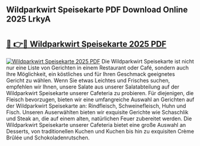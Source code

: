 ## Wildparkwirt Speisekarte PDF Download Online 2025 LrkyA

# <h2><a href="http://gca6kjm.nevu.top/?p=Wildparkwirt+Speisekarte">🔗 👉🔴 Wildparkwirt Speisekarte 2025 PDF</a></h2>

[![Wildparkwirt Speisekarte 2025 PDF](https://i.imgur.com/dBaPXMq.png)](http://gca6kjm.nevu.top/?p=Wildparkwirt+Speisekarte)
Die Wildparkwirt Speisekarte ist nicht nur eine Liste von Gerichten in einem Restaurant oder Café, sondern auch Ihre Möglichkeit, ein köstliches und für Ihren Geschmack geeignetes Gericht zu wählen. Wenn Sie etwas Leichtes und Frisches suchen, empfehlen wir Ihnen, unsere Salate aus unserer Salatabteilung auf der Wildparkwirt Speisekarte unserer Cafeteria zu probieren. Für diejenigen, die Fleisch bevorzugen, bieten wir eine umfangreiche Auswahl an Gerichten auf der Wildparkwirt Speisekarte an: Rindfleisch, Schweinefleisch, Huhn und Fisch. Unseren Auserwählten bieten wir exquisite Gerichte wie Schaschlik und Steak an, die auf einem alten, natürlichen Feuer zubereitet werden. Die Wildparkwirt Speisekarte unserer Cafeteria bietet eine große Auswahl an Desserts, von traditionellen Kuchen und Kuchen bis hin zu exquisiten Crème Brûlée und Schokoladenrutschen.
